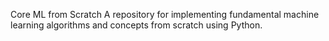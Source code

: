 Core ML from Scratch
A repository for implementing fundamental machine learning algorithms and concepts from scratch using Python.
